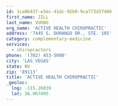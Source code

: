 ```yaml
---
id: 1ca0b437-e3ec-41dc-92b0-9ca773d37466
first_name: JILL
last_name: VUONG
org_name: 'ACTIVE HEALTH CHIROPRACTIC'
address: '7445 S. DURANGO DR., STE. 105'
category: complementary-medicine
services:
  - chiropractors
phone: '(702) 453-5000'
city: 'LAS VEGAS'
state: NV
zip: '89113'
title: 'ACTIVE HEALTH CHIROPRACTIC'
_geoloc:
  lng: -115.26039
  lat: 36.067495
---
```

